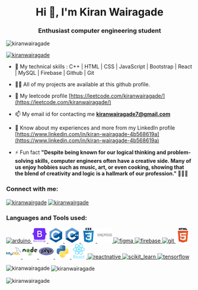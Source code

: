 <h1 align="center">Hi 👋, I'm Kiran Wairagade</h1>
<h3 align="center">Enthusiast computer engineering student</h3>

<p align="left"> <img src="https://komarev.com/ghpvc/?username=kiranwairagade&label=Profile%20views&color=0e75b6&style=flat" alt="kiranwairagade" /> </p>

<p align="left"> <a href="https://github.com/ryo-ma/github-profile-trophy"><img src="https://github-profile-trophy.vercel.app/?username=kiranwairagade" alt="kiranwairagade" /></a> </p>

- 🌱 My technical skills :  C++ | HTML | CSS | JavaScript | Bootstrap | React | MySQL | Firebase | Github | Git 

- 👨‍💻 All of my projects are available at this github profile.

- 📝 My leetcode profile [https://leetcode.com/kiranwairagade/](https://leetcode.com/kiranwairagade/)

- 📫 My email id for contacting me **kiranwairagade7@gmail.com**

- 📄 Know about my experiences and more from my LinkedIn profile [https://www.linkedin.com/in/kiran-wairagade-4b568619a](https://www.linkedin.com/in/kiran-wairagade-4b568619a)

- ⚡ Fun fact **"Despite being known for our logical thinking and problem-solving skills, computer engineers often have a creative side. Many of us enjoy hobbies such as music, art, or even cooking, showing that the blend of creativity and logic is a hallmark of our profession." 🎵🎨🍳**

<h3 align="left">Connect with me:</h3>
<p align="left">
<a href="https://linkedin.com/in/kiranwairgade" target="blank"><img align="center" src="https://raw.githubusercontent.com/rahuldkjain/github-profile-readme-generator/master/src/images/icons/Social/linked-in-alt.svg" alt="kiranwairgade" height="30" width="40" /></a>
<a href="https://www.leetcode.com/kiranwairgade" target="blank"><img align="center" src="https://raw.githubusercontent.com/rahuldkjain/github-profile-readme-generator/master/src/images/icons/Social/leet-code.svg" alt="kiranwairgade" height="30" width="40" /></a>
</p>

<h3 align="left">Languages and Tools used:</h3>
<p align="left"> <a href="https://www.arduino.cc/" target="_blank" rel="noreferrer"> <img src="https://cdn.worldvectorlogo.com/logos/arduino-1.svg" alt="arduino" width="40" height="40"/> </a> <a href="https://getbootstrap.com" target="_blank" rel="noreferrer"> <img src="https://raw.githubusercontent.com/devicons/devicon/master/icons/bootstrap/bootstrap-plain-wordmark.svg" alt="bootstrap" width="40" height="40"/> </a> <a href="https://www.cprogramming.com/" target="_blank" rel="noreferrer"> <img src="https://raw.githubusercontent.com/devicons/devicon/master/icons/c/c-original.svg" alt="c" width="40" height="40"/> </a> <a href="https://www.w3schools.com/cpp/" target="_blank" rel="noreferrer"> <img src="https://raw.githubusercontent.com/devicons/devicon/master/icons/cplusplus/cplusplus-original.svg" alt="cplusplus" width="40" height="40"/> </a> <a href="https://www.w3schools.com/css/" target="_blank" rel="noreferrer"> <img src="https://raw.githubusercontent.com/devicons/devicon/master/icons/css3/css3-original-wordmark.svg" alt="css3" width="40" height="40"/> </a> <a href="https://expressjs.com" target="_blank" rel="noreferrer"> <img src="https://raw.githubusercontent.com/devicons/devicon/master/icons/express/express-original-wordmark.svg" alt="express" width="40" height="40"/> </a> <a href="https://www.figma.com/" target="_blank" rel="noreferrer"> <img src="https://www.vectorlogo.zone/logos/figma/figma-icon.svg" alt="figma" width="40" height="40"/> </a> <a href="https://firebase.google.com/" target="_blank" rel="noreferrer"> <img src="https://www.vectorlogo.zone/logos/firebase/firebase-icon.svg" alt="firebase" width="40" height="40"/> </a> <a href="https://git-scm.com/" target="_blank" rel="noreferrer"> <img src="https://www.vectorlogo.zone/logos/git-scm/git-scm-icon.svg" alt="git" width="40" height="40"/> </a> <a href="https://www.w3.org/html/" target="_blank" rel="noreferrer"> <img src="https://raw.githubusercontent.com/devicons/devicon/master/icons/html5/html5-original-wordmark.svg" alt="html5" width="40" height="40"/> </a> <a href="https://developer.mozilla.org/en-US/docs/Web/JavaScript" target="_blank" rel="noreferrer"></a> <a href="https://www.mysql.com/" target="_blank" rel="noreferrer"> <img src="https://raw.githubusercontent.com/devicons/devicon/master/icons/mysql/mysql-original-wordmark.svg" alt="mysql" width="40" height="40"/> </a> <a href="https://nodejs.org" target="_blank" rel="noreferrer"> <img src="https://raw.githubusercontent.com/devicons/devicon/master/icons/nodejs/nodejs-original-wordmark.svg" alt="nodejs" width="40" height="40"/> </a> <a href="https://www.php.net" target="_blank" rel="noreferrer"> <img src="https://raw.githubusercontent.com/devicons/devicon/master/icons/php/php-original.svg" alt="php" width="40" height="40"/> </a> <a href="https://www.python.org" target="_blank" rel="noreferrer"> <img src="https://raw.githubusercontent.com/devicons/devicon/master/icons/python/python-original.svg" alt="python" width="40" height="40"/> </a> <a href="https://reactjs.org/" target="_blank" rel="noreferrer"> <img src="https://raw.githubusercontent.com/devicons/devicon/master/icons/react/react-original-wordmark.svg" alt="react" width="40" height="40"/> </a> <a href="https://reactnative.dev/" target="_blank" rel="noreferrer"> <img src="https://reactnative.dev/img/header_logo.svg" alt="reactnative" width="40" height="40"/> </a> <a href="https://scikit-learn.org/" target="_blank" rel="noreferrer"> <img src="https://upload.wikimedia.org/wikipedia/commons/0/05/Scikit_learn_logo_small.svg" alt="scikit_learn" width="40" height="40"/> </a> <a href="https://www.tensorflow.org" target="_blank" rel="noreferrer"> <img src="https://www.vectorlogo.zone/logos/tensorflow/tensorflow-icon.svg" alt="tensorflow" width="40" height="40"/> </a> </p>

<p><img align="left" src="https://github-readme-stats.vercel.app/api/top-langs?username=kiranwairagade&show_icons=true&locale=en&layout=compact" alt="kiranwairagade" /></p>

<p>&nbsp;<img align="center" src="https://github-readme-stats.vercel.app/api?username=kiranwairagade&show_icons=true&locale=en" alt="kiranwairagade" /></p>

<p><img align="center" src="https://github-readme-streak-stats.herokuapp.com/?user=kiranwairagade&" alt="kiranwairagade" /></p>
